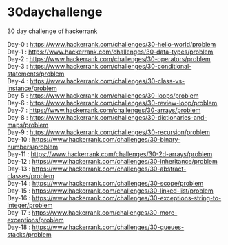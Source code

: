 # 30daychallenge
30  day challenge of hackerrank

Day-0 : https://www.hackerrank.com/challenges/30-hello-world/problem <br>
Day-1 : https://www.hackerrank.com/challenges/30-data-types/problem <br>
Day-2 : https://www.hackerrank.com/challenges/30-operators/problem <br>
Day-3 : https://www.hackerrank.com/challenges/30-conditional-statements/problem <br>
Day-4 : https://www.hackerrank.com/challenges/30-class-vs-instance/problem <br>
Day-5 : https://www.hackerrank.com/challenges/30-loops/problem <br>
Day-6 : https://www.hackerrank.com/challenges/30-review-loop/problem <br>
Day-7 : https://www.hackerrank.com/challenges/30-arrays/problem <br>
Day-8 : https://www.hackerrank.com/challenges/30-dictionaries-and-maps/problem <br>
Day-9 : https://www.hackerrank.com/challenges/30-recursion/problem <br>
Day-10 : https://www.hackerrank.com/challenges/30-binary-numbers/problem <br>
Day-11 : https://www.hackerrank.com/challenges/30-2d-arrays/problem <br>
Day-12 : https://www.hackerrank.com/challenges/30-inheritance/problem <br>
Day-13 : https://www.hackerrank.com/challenges/30-abstract-classes/problem <br>
Day-14 : https://www.hackerrank.com/challenges/30-scope/problem <br>
Day-15 : https://www.hackerrank.com/challenges/30-linked-list/problem <br>
Day-16 : https://www.hackerrank.com/challenges/30-exceptions-string-to-integer/problem <br>
Day-17 : https://www.hackerrank.com/challenges/30-more-exceptions/problem <br>
Day-18 : https://www.hackerrank.com/challenges/30-queues-stacks/problem <br>
